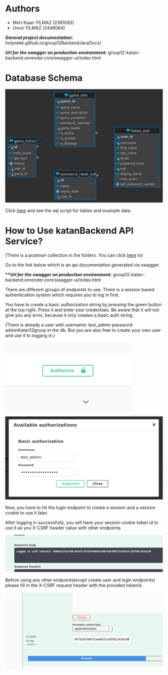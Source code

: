 # Authors

- Mert Kaan YILMAZ (2381093)
- Umut YILMAZ (2449064)

<b>*General project documentation:*</b> holynekk.github.io/group12BackendJavaDocs/

<b>*Url for the swagger on production environment:*</b> group12-katan-backend.onrender.com/swagger-ui/index.html

# Database Schema

![database_schema](./misc/group12_dbSchema.png)

Click [here](./misc/sql_scripts/script.sql) and see the sql script for tables and example data.

# How to Use katanBackend API Service?

(There is a postman collection in the folders. You can click [here](./postman_collection/group12%20-%20Katan%20Backend.postman_collection.json) to)

Go to the link below which is an api documentation generated via swagger.

<b>***Url for the swagger on production environment:*</b> group12-katan-backend.onrender.com/swagger-ui/index.html

There are different groups of endpoints to use. There is a session based authentication system which requires
you to log in first.

You have to create a basic authorization string by pressing the green button at the top right. Press it and
enter your credentials. Be aware that it will not give you any error, because it only creates a basic auth
string.

(There is already a user with username: test_admin password: adminKatan12group in the db. But you are also
free to create your own user and use it to logging in.)

![authorize_button](./misc/1.png)

![basic_auth](./misc/2.png)

Now, you have to hit the login endpoint to create a session and a session cookie to use it later.

After logging in successfully, you will have your session cookie token id to use it as you X-CSRF
header value with other endpoints.

![session_tokenID](./misc/3.png)

Before using any other endpoint(except create user and login endpoints) please fill in the X-CSRF
request header with the provided tokenId.

![XCSRF_header](./misc/4.png)


